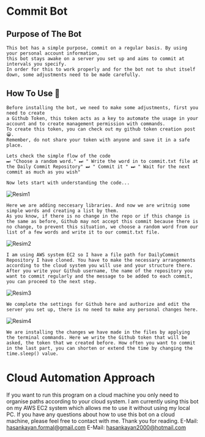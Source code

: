 # Commit Bot 

## Purpose of The Bot 

    This bot has a simple purpose, commit on a regular basis. By using your personal account information, 
    this bot stays awake on a server you set up and aims to commit at intervals you specify.
    In order for this to work properly and for the bot not to shut itself down, some adjustments need to be made carefully.

## How To Use 🍳 

    Before installing the bot, we need to make some adjustments, first you need to create
    a Github Token, this token acts as a key to automate the usage in your account and to create management permission with commands. 
    To create this token, you can check out my github token creation post 😀. 
    Remember, do not share your token with anyone and save it in a safe place. 

    Lets check the simple flow of the code 
    ⏭ "Choose a random word." ⏭ " Write the word in to commit.txt file at the Daily Commit Repository" ⏭ " Commit it " ⏭ " Wait for the next commit as much as you wish" 

    Now lets start with understanding the code... 

   ![Resim1](https://user-images.githubusercontent.com/80827760/233622801-8fcb93db-fb07-4f8e-bd51-e0dde5af3ba6.png)


    Here we are adding neccesary libraries. And now we are writnig some simple words and creating a list by them. 
    As you know, if there is no change in the repo or if this change is the same as before, Github may not accept this commit because there is no change, to prevent this situation, we choose a random word from our list of a few words and write it to our commit.txt file.
    
![Resim2](https://user-images.githubusercontent.com/80827760/233622822-af94a3f2-2f44-4a98-9e05-e51f86752804.png)

    I am using AWS system EC2 so I have a file path for DailyCommit Repository I have cloned. You have to make the necessary arrangements according to the cloud system you will use and your structure there. After you write your Github username, the name of the repository you want to commit regularly and the message to be added to each commit, you can proceed to the next step. 

  ![Resim3](https://user-images.githubusercontent.com/80827760/233622854-59874bea-df0e-4d68-99e0-a6b1c7641b6d.png)

    
    We complete the settings for Github here and authorize and edit the server you set up, there is no need to make any personal changes here. 
    
![Resim4](https://user-images.githubusercontent.com/80827760/233622869-b7bd04cb-6af1-466e-8fab-344429e1de82.png)

 

    We are installing the changes we have made in the files by applying the terminal commands. Here we write the Github token that will be asked, the token that we created before. How often you want to commit in the last part, you can shorten or extend the time by changing the time.sleep() value.
    
 # Cloud Automation Approach 

If you want to run this program on a cloud machine you only need to organise paths according to your cloud system. I am currently using this bot on my AWS EC2 system which allows me to use it without using my local PC. If you have any questions about how to use this bot on a cloud machine, please feel free to contact with me. 
Thank you for reading. 
E-Mail: hasankayan.formal@gmail.com
E-Mail: hasankayan2000@hotmail.com 


    
